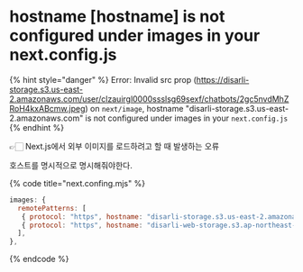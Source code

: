 # hostname \[hostname] is not configured under images in your next.config.js

{% hint style="danger" %}
Error: Invalid src prop (https://disarli-storage.s3.us-east-2.amazonaws.com/user/clzauirgl0000ssslsg69sexf/chatbots/2gc5nvdMhZRoH4kxABcmw.jpeg) on `next/image`, hostname "disarli-storage.s3.us-east-2.amazonaws.com" is not configured under images in your `next.config.js`
{% endhint %}

👉🏻 Next.js에서 외부 이미지를 로드하려고 할 때 발생하는 오류



호스트를 명시적으로 명시해줘야한다.&#x20;

{% code title="next.confing.mjs" %}
```js
images: {
  remotePatterns: [
   { protocol: "https", hostname: "disarli-storage.s3.us-east-2.amazonaws.com" }, 
   { protocol: "https", hostname: "disarli-web-storage.s3.ap-northeast-2.amazonaws.com" },
  ],
},
```
{% endcode %}
